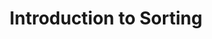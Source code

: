 ---
id: introduction-to-sorting
title: Introduction to Sorting
sidebar_label: Sorting Intro
sidebar_position: 1
---
